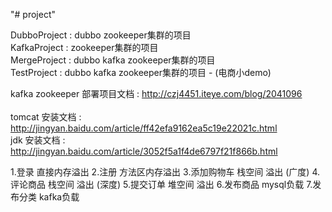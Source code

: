 "# project" 


DubboProject : dubbo zookeeper集群的项目					  </br>
KafkaProject : zookeeper集群的项目							  </br>
MergeProject : dubbo kafka zookeeper集群的项目                </br>
TestProject  : dubbo kafka zookeeper集群的项目 - (电商小demo) </br>


kafka zookeeper 部署项目文档 : http://czj4451.iteye.com/blog/2041096          		</br>           
tomcat 安装文档 : http://jingyan.baidu.com/article/ff42efa9162ea5c19e22021c.html	</br>
jdk    安装文档 : http://jingyan.baidu.com/article/3052f5a1f4de6797f21f866b.html	</br>



1.登录  直接内存溢出
2.注册  方法区内存溢出
3.添加购物车 栈空间 溢出 (广度)
4.评论商品   栈空间 溢出 (深度)
5.提交订单   堆空间 溢出
6.发布商品   mysql负载
7.发布分类   kafka负载
